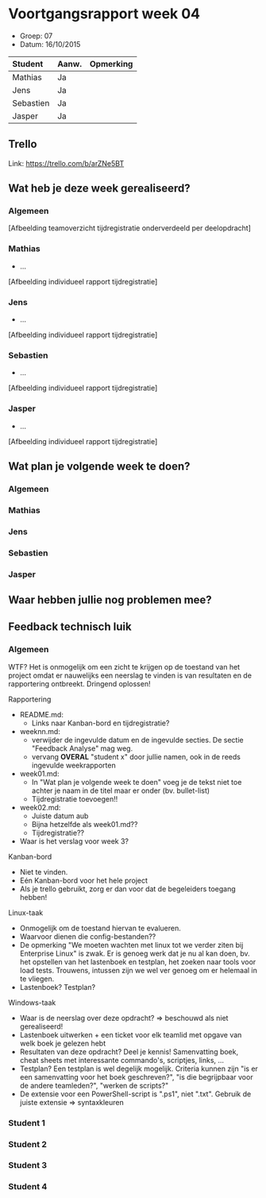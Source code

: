 # Voortgangsrapport week 04

* Groep: 07
* Datum: 16/10/2015

| Student  | Aanw. | Opmerking |
| :---     | :---  | :---      |
| Mathias  |  Ja   |           |
| Jens     |  Ja   |           |
| Sebastien|  Ja   |           |
| Jasper   |  Ja   |           |

## Trello

Link: https://trello.com/b/arZNe5BT

## Wat heb je deze week gerealiseerd?

### Algemeen


[Afbeelding teamoverzicht tijdregistratie onderverdeeld per deelopdracht]

### Mathias

* ...

[Afbeelding individueel rapport tijdregistratie]

### Jens

* ...

[Afbeelding individueel rapport tijdregistratie]

### Sebastien

* ...

[Afbeelding individueel rapport tijdregistratie]

### Jasper

* ...

[Afbeelding individueel rapport tijdregistratie]

## Wat plan je volgende week te doen?

### Algemeen
### Mathias
### Jens
### Sebastien
### Jasper

## Waar hebben jullie nog problemen mee?


## Feedback technisch luik

### Algemeen

WTF? Het is onmogelijk om een zicht te krijgen op de toestand van het project omdat er nauwelijks een neerslag te vinden is van resultaten en de rapportering ontbreekt. Dringend oplossen!

Rapportering

* README.md:
    * Links naar Kanban-bord en tijdregistratie?
* weeknn.md:
    * verwijder de ingevulde datum en de ingevulde secties. De sectie "Feedback Analyse" mag weg.
    * vervang **OVERAL** "student x" door jullie namen, ook in de reeds ingevulde weekrapporten
* week01.md:
    * In "Wat plan je volgende week te doen" voeg je de tekst niet toe achter je naam in de titel maar er onder (bv. bullet-list)
    * Tijdregistratie toevoegen!!
* week02.md:
    * Juiste datum aub
    * Bijna hetzelfde als week01.md??
    * Tijdregistratie??
* Waar is het verslag voor week 3?

Kanban-bord

* Niet te vinden.
* Eén Kanban-bord voor het hele project
* Als je trello gebruikt, zorg er dan voor dat de begeleiders toegang hebben!

Linux-taak

* Onmogelijk om de toestand hiervan te evalueren.
* Waarvoor dienen die config-bestanden??
* De opmerking "We moeten wachten met linux tot we verder ziten bij Enterprise Linux" is zwak. Er is genoeg werk dat je nu al kan doen, bv. het opstellen van het lastenboek en testplan, het zoeken naar tools voor load tests. Trouwens, intussen zijn we wel ver genoeg om er helemaal in te vliegen.
* Lastenboek? Testplan?

Windows-taak

* Waar is de neerslag over deze opdracht? => beschouwd als niet gerealiseerd!
* Lastenboek uitwerken + een ticket voor elk teamlid met opgave van welk boek je gelezen hebt
* Resultaten van deze opdracht? Deel je kennis! Samenvatting boek, cheat sheets met interessante commando's, scriptjes, links, ...
* Testplan? Een testplan is wel degelijk mogelijk. Criteria kunnen zijn "is er een samenvatting voor het boek geschreven?", "is die begrijpbaar voor de andere teamleden?", "werken de scripts?"
* De extensie voor een PowerShell-script is ".ps1", niet ".txt". Gebruik de juiste extensie => syntaxkleuren

### Student 1
### Student 2
### Student 3
### Student 4

